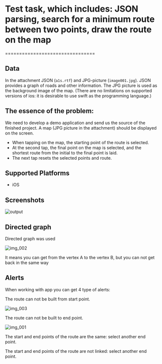 # Test task, which includes: JSON parsing, search for a minimum route between two points, draw the route on the map
================================

## Data

In the attachment JSON (`a1s.rtf`) and JPG-picture (`image001.jpg`).
JSON provides a graph of roads and other information.
The JPG picture is used as the background image of the map.
(There are no limitations on supported versions of ios: it is desirable to use swift as the programming language.)

## The essence of the problem:

We need to develop a demo application and send us the source of the finished project.
A map (JPG picture in the attachment) should be displayed on the screen.
* When tapping on the map, the starting point of the route is selected. 
* At the second tap, the final point on the map is selected, and the shortest route from the initial to the final point is laid. 
* The next tap resets the selected points and route.


## Supported Platforms
- iOS

## Screenshots
![output](https://user-images.githubusercontent.com/27812408/43416009-c4d61af0-943f-11e8-91d7-f184692d95f6.gif)

## Directed graph

Directed graph was used

![img_002](https://user-images.githubusercontent.com/27812408/43416140-277065d0-9440-11e8-8811-44176f33e2e3.png)

It means you can get from the vertex A to the vertex B, but you can not get back in the same way

## Alerts

When working with app you can get 4 type of alerts:

The route can not be built from start point.

![img_003](https://user-images.githubusercontent.com/27812408/43416376-c14592de-9440-11e8-8bd2-c8a53b328114.png)

The route can not be built to end point.

![img_001](https://user-images.githubusercontent.com/27812408/43416434-e5b673ae-9440-11e8-9e74-51fdad3fa6b8.png)

The start and end points of the route are the same: select another end point.

The start and end points of the route are not linked: select another end point.

